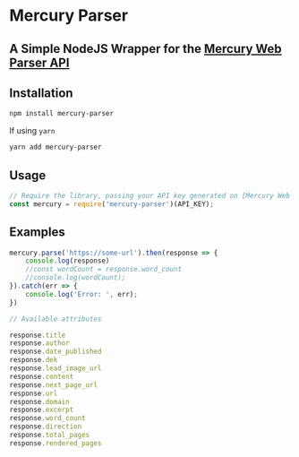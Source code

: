 # Mercury Parser

## A Simple NodeJS Wrapper for the [Mercury Web Parser API](https://mercury.postlight.com/web-parser/)

## Installation

```bash
npm install mercury-parser
```

If using `yarn`

```bash
yarn add mercury-parser
```

## Usage

```js
// Require the library, passing your API key generated on [Mercury Web Parser API](https://mercury.postlight.com/web-parser/)  dashboard
const mercury = require('mercury-parser')(API_KEY);
```
## Examples

```javascript
mercury.parse('https://some-url').then(response => {
	console.log(response)
	//const wordCount = response.word_count
	//console.log(wordCount);
}).catch(err => {
	console.log('Error: ', err);
})

// Available attributes

response.title
response.author
response.date_published
response.dek
response.lead_image_url
response.content
response.next_page_url
response.url
response.domain
response.excerpt
response.word_count
response.direction
response.total_pages
response.rendered_pages
```

